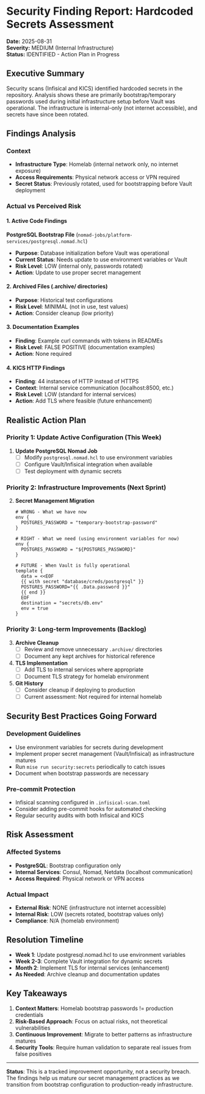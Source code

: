 # Security Finding Report: Hardcoded Secrets Assessment

**Date:** 2025-08-31  
**Severity:** MEDIUM (Internal Infrastructure)  
**Status:** IDENTIFIED - Action Plan in Progress

## Executive Summary

Security scans (Infisical and KICS) identified hardcoded secrets in the repository. Analysis shows these are primarily bootstrap/temporary passwords used during initial infrastructure setup before Vault was operational. The infrastructure is internal-only (not internet accessible), and secrets have since been rotated.

## Findings Analysis

### Context
- **Infrastructure Type**: Homelab (internal network only, no internet exposure)
- **Access Requirements**: Physical network access or VPN required
- **Secret Status**: Previously rotated, used for bootstrapping before Vault deployment

### Actual vs Perceived Risk

#### 1. Active Code Findings

**PostgreSQL Bootstrap File** (`nomad-jobs/platform-services/postgresql.nomad.hcl`)
- **Purpose**: Database initialization before Vault was operational
- **Current Status**: Needs update to use environment variables or Vault
- **Risk Level**: LOW (internal only, passwords rotated)
- **Action**: Update to use proper secret management

#### 2. Archived Files (.archive/ directories)
- **Purpose**: Historical test configurations
- **Risk Level**: MINIMAL (not in use, test values)
- **Action**: Consider cleanup (low priority)

#### 3. Documentation Examples
- **Finding**: Example curl commands with tokens in READMEs
- **Risk Level**: FALSE POSITIVE (documentation examples)
- **Action**: None required

#### 4. KICS HTTP Findings
- **Finding**: 44 instances of HTTP instead of HTTPS
- **Context**: Internal service communication (localhost:8500, etc.)
- **Risk Level**: LOW (standard for internal services)
- **Action**: Add TLS where feasible (future enhancement)

## Realistic Action Plan

### Priority 1: Update Active Configuration (This Week)

1. **Update PostgreSQL Nomad Job**
   - [ ] Modify `postgresql.nomad.hcl` to use environment variables
   - [ ] Configure Vault/Infisical integration when available
   - [ ] Test deployment with dynamic secrets

### Priority 2: Infrastructure Improvements (Next Sprint)

2. **Secret Management Migration**
   ```hcl
   # WRONG - What we have now
   env {
     POSTGRES_PASSWORD = "temporary-bootstrap-password"
   }
   
   # RIGHT - What we need (using environment variables for now)
   env {
     POSTGRES_PASSWORD = "${POSTGRES_PASSWORD}"
   }
   
   # FUTURE - When Vault is fully operational
   template {
     data = <<EOF
     {{ with secret "database/creds/postgresql" }}
     POSTGRES_PASSWORD="{{ .Data.password }}"
     {{ end }}
     EOF
     destination = "secrets/db.env"
     env = true
   }
   ```

### Priority 3: Long-term Improvements (Backlog)

3. **Archive Cleanup**
   - [ ] Review and remove unnecessary `.archive/` directories
   - [ ] Document any kept archives for historical reference

4. **TLS Implementation**
   - [ ] Add TLS to internal services where appropriate
   - [ ] Document TLS strategy for homelab environment

5. **Git History** 
   - [ ] Consider cleanup if deploying to production
   - [ ] Current assessment: Not required for internal homelab

## Security Best Practices Going Forward

### Development Guidelines
- Use environment variables for secrets during development
- Implement proper secret management (Vault/Infisical) as infrastructure matures
- Run `mise run security:secrets` periodically to catch issues
- Document when bootstrap passwords are necessary

### Pre-commit Protection
- Infisical scanning configured in `.infisical-scan.toml`
- Consider adding pre-commit hooks for automated checking
- Regular security audits with both Infisical and KICS

## Risk Assessment

### Affected Systems
- **PostgreSQL**: Bootstrap configuration only
- **Internal Services**: Consul, Nomad, Netdata (localhost communication)
- **Access Required**: Physical network or VPN access

### Actual Impact
- **External Risk**: NONE (infrastructure not internet accessible)
- **Internal Risk**: LOW (secrets rotated, bootstrap values only)
- **Compliance**: N/A (homelab environment)

## Resolution Timeline

- **Week 1**: Update postgresql.nomad.hcl to use environment variables
- **Week 2-3**: Complete Vault integration for dynamic secrets
- **Month 2**: Implement TLS for internal services (enhancement)
- **As Needed**: Archive cleanup and documentation updates

## Key Takeaways

1. **Context Matters**: Homelab bootstrap passwords != production credentials
2. **Risk-Based Approach**: Focus on actual risks, not theoretical vulnerabilities
3. **Continuous Improvement**: Migrate to better patterns as infrastructure matures
4. **Security Tools**: Require human validation to separate real issues from false positives

---

**Status**: This is a tracked improvement opportunity, not a security breach. The findings help us mature our secret management practices as we transition from bootstrap configuration to production-ready infrastructure.
